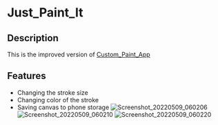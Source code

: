# Just_Paint_It
## Description  
This is the improved version of [Custom_Paint_App](https://github.com/Varshithvhegde/Custom_Paint_App)  
## Features  
* Changing the stroke size  
* Changing color of the stroke  
* Saving canvas to phone storage
![Screenshot_20220509_060206](https://user-images.githubusercontent.com/80502833/167322517-72e7d71b-56ad-495f-9202-2be9f4d7bf5a.jpg)
![Screenshot_20220509_060210](https://user-images.githubusercontent.com/80502833/167322523-8da9e073-b758-4737-96e5-92fad1f42ceb.jpg)
![Screenshot_20220509_060220](https://user-images.githubusercontent.com/80502833/167322524-4403e570-c1b4-4e73-9a70-d039dd682253.jpg)
